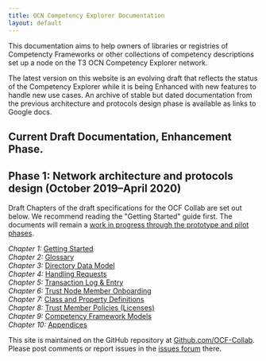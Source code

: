 ```yaml
---
title: OCN Competency Explorer Documentation
layout: default
---
```

This documentation aims to help owners of libraries or registries of Competencty Frameworks or other collections of competency descriptions set up a node on the T3 OCN Competency Explorer network.

The latest version on this website is an evolving draft that reflects the status of the Competency Explorer while it is being Enhanced with new features to handle new use cases. An archive of stable but dated documentation from the previous architecture and protocols design phase is available as links to Google docs.

## Current Draft Documentation, Enhancement Phase.


## Phase 1: Network architecture and protocols design (October 2019–April 2020)

Draft Chapters of the draft specifications for the OCF Collab are set out below. We recommend reading the "Getting Started" guide first. The documents will remain a <u>work in progress through the prototype and pilot phases</u>.

<em>Chapter 1:</em> [Getting Started](https://docs.google.com/document/d/19rsTddjg7IuV2OU56ZsN6zx9W5sE9TsqFLY-f_wp7YA/edit?usp=sharing)<br/>
<em>Chapter 2:</em> [Glossary](https://docs.google.com/document/d/12rZPRWsLxOJ6MMadpOjeCMd5ac0Br2UURCJDGIA9dWM/edit?usp=sharing)<br/>
<em>Chapter 3:</em> [Directory Data Model](https://docs.google.com/document/d/1EMdHnYsiXJiAfRRBx85q0oclj04sVtkuRr0ynSIowcg/edit?usp=sharing)<br/>
<em>Chapter 4:</em> [Handling Requests](https://docs.google.com/document/d/19EoKN1C79S-CYI27eik-lH6Fulp4zIyXUtRU7ONRN24/edit?usp=sharing)<br/>
<em>Chapter 5:</em> [Transaction Log & Entry](https://docs.google.com/document/d/1-RhEhIFUa8PqPhCaStjcO6wyd_6YhxqoTZKT6SLjc_8/edit?usp=sharing)<br/>
<em>Chapter 6:</em> [Trust Node Member Onboarding](https://docs.google.com/document/d/1o9mImwdLTcS2PizuPTzvEw_SMY0enLNwYnnKR5UBNRI/edit?usp=sharing)<br/>
<em>Chapter 7:</em> [Class and Property Definitions](https://docs.google.com/document/d/125NxZk_O84zmLo_9UqwqQHMCX0q8smBz83G6dubV_cY/edit?usp=sharing)<br/>
<em>Chapter 8:</em> [Trust Member Policies (Licenses)](https://docs.google.com/document/d/1yDfuETsQE27rv5Q9USWJU9YzhrvVPTVqOu9wbnEHo4k/edit?usp=sharing)<br/>
<em>Chapter 9:</em> [Competency Framework Models](https://docs.google.com/document/d/1RLbkLISo1gBooy7rGNSmwTYPN0HJtV9TJ32ViFTGnII/edit?usp=sharing)<br/>
<em>Chapter 10:</em> [Appendices](https://docs.google.com/document/d/1RWMtCLOMNiNLh0dstNTIA-Vj3v93uvkkZ9zqRcP8cb4/edit?usp=sharing)
 
This site is maintained on the GitHub repository at [Github.com/OCF-Collab](https://github.com/OCF-Collab/ocf-collab.github.io). Please post comments or report issues in the [issues forum](https://github.com/OCF-Collab/ocf-collab.github.io/issues) there.
